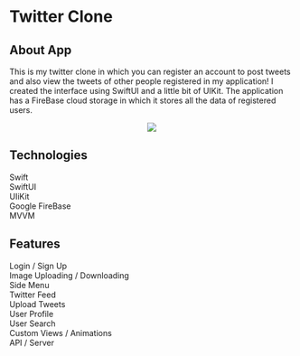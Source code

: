 # Twitter Clone

## About App
This is my twitter clone in which you can register an account to post tweets and also view the tweets of other people registered in my application!
I created the interface using SwiftUI and a little bit of UIKit. The application has a FireBase cloud storage in which it stores all the data of registered users.

<p align="center">

<img src="https://user-images.githubusercontent.com/94106586/205517909-bed513f8-38e5-41c0-bf9c-f2f9a1a259d6.png">  

</p>

## Technologies
Swift\
SwiftUI\
UIiKit\
Google FireBase\
MVVM

## Features
Login / Sign Up\
Image Uploading / Downloading\
Side Menu\
Twitter Feed\
Upload Tweets\
User Profile\
User Search\
Custom Views / Animations\
API / Server




